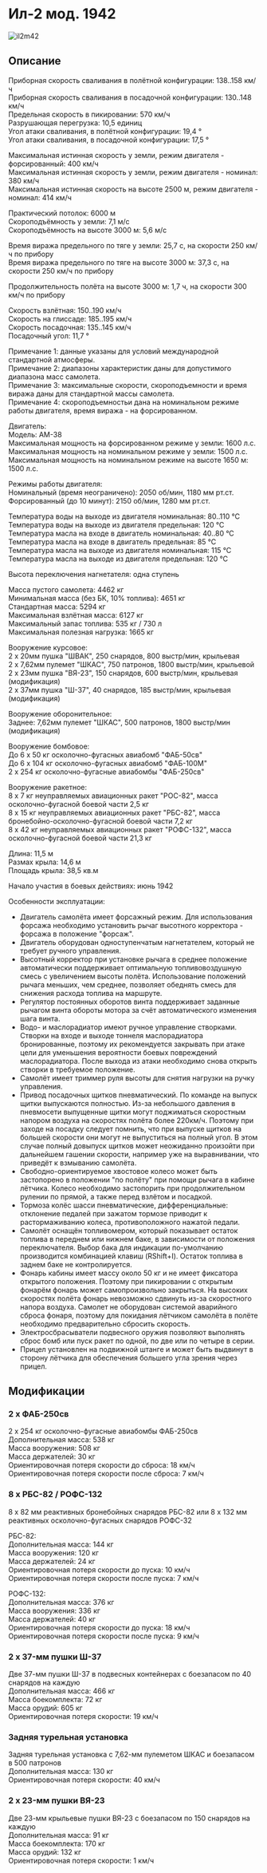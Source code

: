 # Ил-2 мод. 1942  
  
![il2m42](../images/il2m42.png)  
  
## Описание  
  
Приборная скорость сваливания в полётной конфигурации: 138..158 км/ч  
Приборная скорость сваливания в посадочной конфигурации: 130..148 км/ч  
Предельная скорость в пикировании: 570 км/ч  
Разрушающая перегрузка: 10,5 единиц  
Угол атаки сваливания, в полётной конфигурации: 19,4 °  
Угол атаки сваливания, в посадочной конфигурации: 17,5 °  
  
Максимальная истинная скорость у земли, режим двигателя - форсированный: 400 км/ч  
Максимальная истинная скорость у земли, режим двигателя - номинал: 380 км/ч  
Максимальная истинная скорость на высоте 2500 м, режим двигателя - номинал: 414 км/ч  
  
Практический потолок: 6000 м  
Скороподъёмность у земли: 7,1 м/с  
Скороподъёмность на высоте 3000 м: 5,6 м/с  
  
Время виража предельного по тяге у земли: 25,7 с, на скорости 250 км/ч по прибору  
Время виража предельного по тяге на высоте 3000 м: 37,3 с, на скорости 250 км/ч по прибору  
  
Продолжительность полёта на высоте 3000 м: 1,7 ч, на скорости 300 км/ч по прибору  
  
Скорость взлётная: 150..190 км/ч  
Скорость на глиссаде: 185..195 км/ч  
Скорость посадочная: 135..145 км/ч  
Посадочный угол: 11,7 °  
  
Примечание 1: данные указаны для условий международной стандартной атмосферы.  
Примечание 2: диапазоны характеристик даны для допустимого диапазона масс самолета.  
Примечание 3: максимальные скорости, скороподъемности и время виража даны для стандартной массы самолета.  
Примечание 4: скороподъемностьи дана на номинальном режиме работы двигателя, время виража - на форсированном.  
  
Двигатель:  
Модель: АМ-38  
Максимальная мощность на форсированном режиме у земли: 1600 л.с.  
Максимальная мощность на номинальном режиме у земли: 1500 л.с.  
Максимальная мощность на номинальном режиме на высоте 1650 м: 1500 л.с.  
  
Режимы работы двигателя:  
Номинальный (время неограничено): 2050 об/мин, 1180 мм рт.ст.  
Форсированный (до 10 минут): 2150 об/мин, 1280 мм рт.ст.  
  
Температура воды на выходе из двигателя номинальная: 80..110 °С  
Температура воды на выходе из двигателя предельная: 120 °С  
Температура масла на входе в двигатель номинальная: 40..80 °С  
Температура масла на входе в двигатель предельная: 85 °С  
Температура масла на выходе из двигателя номинальная: 115 °С  
Температура масла на выходе из двигателя предельная: 120 °С  
  
Высота переключения нагнетателя: одна ступень   
  
Масса пустого самолета: 4462 кг  
Минимальная масса (без БК, 10% топлива): 4651 кг  
Стандартная масса: 5294 кг  
Максимальная взлётная масса: 6127 кг  
Максимальный запас топлива: 535 кг / 730 л  
Максимальная полезная нагрузка: 1665 кг  
  
Вооружение курсовое:  
2 x 20мм пушка "ШВАК", 250 снарядов, 800 выстр/мин, крыльевая  
2 x 7,62мм пулемет "ШКАС", 750 патронов, 1800 выстр/мин, крыльевой  
2 x 23мм пушка "ВЯ-23", 150 снарядов, 600 выстр/мин, крыльевая (модификация)  
2 x 37мм пушка "Ш-37", 40 снарядов, 185 выстр/мин, крыльевая (модификация)  
  
Вооружение оборонительное:  
Заднее: 7,62мм пулемет "ШКАС", 500 патронов, 1800 выстр/мин (модификация)  
  
Вооружение бомбовое:  
До 6 x 50 кг осколочно-фугасных авиабомб "ФАБ-50св"  
До 6 x 104 кг осколочно-фугасных авиабомб "ФАБ-100М"  
2 x 254 кг осколочно-фугасные авиабомбы "ФАБ-250св"  
  
Вооружение ракетное:  
8 x 7 кг неуправляемых авиационных ракет "РОС-82", масса осколочно-фугасной боевой части 2,5 кг  
8 x 15 кг неуправляемых авиационных ракет "РБС-82", масса бронебойно-осколочно-фугасной боевой части 7,2 кг  
8 x 42 кг неуправляемых авиационных ракет "РОФС-132", масса осколочно-фугасной боевой части 21,3 кг  
  
Длина: 11,5 м  
Размах крыла: 14,6 м  
Площадь крыла: 38,5 кв.м  
  
Начало участия в боевых действиях: июнь 1942  
  
Особенности эксплуатации:  
- Двигатель самолёта имеет форсажный режим. Для использования форсажа необходимо установить рычаг высотного корректора - форсажа в положение "форсаж".  
- Двигатель оборудован одноступенчатым нагнетателем, который не требует ручного управления.  
- Высотный корректор при установке рычага в среднее положение автоматически поддерживает оптимальную топливовоздушную смесь с увеличением высоты полёта. Использование положений рычага меньших, чем среднее, позволяет обеднять смесь для снижения расхода топлива на маршруте.  
- Регулятор постоянных оборотов винта поддерживает заданные рычагом винта обороты мотора за счёт автоматического изменения шага винта.  
- Водо- и маслорадиатор имеют ручное управление створками. Створки на входе и выходе тоннеля маслорадиатора бронированные, поэтому их рекомендуется закрывать при атаке цели для уменьшения вероятности боевых повреждений маслорадиатора. После выхода из атаки необходимо снова открыть створки в требуемое положение.  
- Самолёт имеет триммер руля высоты для снятия нагрузки на ручку управления.  
- Привод посадочных щитков пневматический. По команде на выпуск щитки выпускаются полностью. Из-за небольшого давления в пневмосети выпущенные щитки могут поджиматься скоростным напором воздуха на скоростях полёта более 220км/ч. Поэтому при заходе на посадку следует помнить, что при выпуске щитков на большей скорости они могут не выпуститься на полный угол. В этом случае полный довыпуск щитков может неожиданно произойти при дальнейшем гашении скорости, например уже на выравнивании, что приведёт к взмыванию самолёта.  
- Свободно-ориентируемое хвостовое колесо может быть застопорено в положении "по полёту" при помощи рычага в кабине лётчика. Колесо необходимо застопорить при продолжительном рулении по прямой, а также перед взлётом и посадкой.  
- Тормоза колёс шасси пневматические, дифференциальные: отклонение педалей при зажатом тормозе приводит к растормаживанию колеса, противоположного нажатой педали.  
- Самолёт оснащён топливомером, который показывает остаток топлива в переднем или нижнем баке, в зависимости от положения переключателя. Выбор бака для индикации по-умолчанию производится комбинацией клавиш (RShift+I). Остаток топлива в заднем баке не контролируется.  
- Фонарь кабины имеет массу около 50 кг и не имеет фиксатора открытого положения. Поэтому при пикировании с открытым фонарём фонарь может самопроизвольно закрыться. На высоких скоростях полёта фонарь невозможно сдвинуть из-за скоростного напора воздуха. Самолет не оборудован системой аварийного сброса фонаря, поэтому для покидания лётчиком самолёта в полёте необходимо предварительно сбросить скорость.  
- Электросбрасыватели подвесного оружия позволяют выполнять сброс бомб или пуск ракет по одной, по две или по четыре в серии.  
- Прицел установлен на подвижной штанге и может быть выдвинут в сторону лётчика для обеспечения большего угла зрения через прицел.  
  
## Модификации  
  
  
### 2 x ФАБ-250св  
  
2 x 254 кг осколочно-фугасные авиабомбы ФАБ-250св  
Дополнительная масса: 538 кг  
Масса вооружения: 508 кг  
Масса держателей: 30 кг  
Ориентировочная потеря скорости до сброса: 18 км/ч  
Ориентировочная потеря скорости после сброса: 7 км/ч  
  
### 8 x РБС-82 / РОФС-132  
  
8 x 82 мм реактивных бронебойных снарядов РБС-82 или 8 x 132 мм реактивных осколочно-фугасных снарядов РОФС-32  
  
РБС-82:  
Дополнительная масса: 144 кг  
Масса вооружения: 120 кг  
Масса держателей: 24 кг  
Ориентировочная потеря скорости до пуска: 10 км/ч  
Ориентировочная потеря скорости после пуска: 7 км/ч  
  
РОФС-132:  
Дополнительная масса: 376 кг  
Масса вооружения: 336 кг  
Масса держателей: 40 кг  
Ориентировочная потеря скорости до пуска: 18 км/ч  
Ориентировочная потеря скорости после пуска: 9 км/ч  ﻿
  
### 2 x 37-мм пушки Ш-37  
  
Две 37-мм пушки Ш-37 в подвесных контейнерах с боезапасом по 40 снарядов на каждую  
Дополнительная масса: 466 кг  
Масса боекомплекта: 72 кг  
Масса орудий: 605 кг  
Ориентировочная потеря скорости: 19 км/ч  
  
### Задняя турельная установка  
  
Задняя турельная установка с 7,62-мм пулеметом ШКАС и боезапасом в 500 патронов  
Дополнительная масса: 130 кг  
Ориентировочная потеря скорости: 40 км/ч  
  
### 2 x 23-мм пушки ВЯ-23  
  
Две 23-мм крыльевые пушки ВЯ-23 с боезапасом по 150 снарядов на каждую  
Дополнительная масса: 91 кг  
Масса боекомплекта: 170 кг  
Масса орудий: 132 кг  
Ориентировочная потеря скорости: 1 км/ч  
